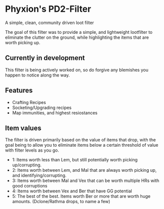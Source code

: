 # Phyxion's PD2-Filter
A simple, clean, community driven loot filter

The goal of this filter was to provide a simple, and lightweight lootfilter to eliminate the clutter on the ground, while highlighting the items that are worth picking up. 

## Currently in development
This filter is being actively worked on, so do forgive any blemishes you happen to notice along the way. 

## Features
* Crafting Recipes
* Socketing/Upgrading recipes
* Map immunities, and highest resiostances

## Item values
The filter is driven primarily based on the value of items that drop, with the goal being to allow you to eliminate items below a certain threshold of value with filter levels as you go. 
* 1: Items worth less than Lem, but still potentially worth picking up/corrupting. 
* 2: Items worth between Lem, and Mal that are always worth picking up, and identifying/corrupting.
* 3: Items worth between Mal and Vex that can be worth multiple HRs with good corruptions
* 4: Items worth between Vex and Ber that have GG potential
* 5: The best of the best. Items worth Ber or more that are worth huge amounts. (Dclone/Rathma drops, to name a few)
